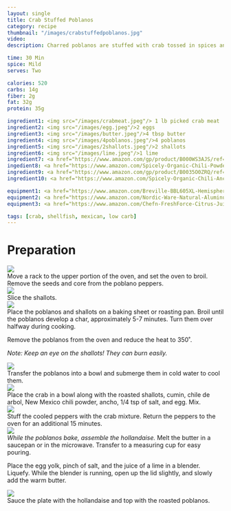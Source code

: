 ```yaml
---
layout: single
title: Crab Stuffed Poblanos
category: recipe
thumbnail: "/images/crabstuffedpoblanos.jpg"
video: 
description: Charred poblanos are stuffed with crab tossed in spices and served with a decadent lime hollandaise.

time: 30 Min
spice: Mild
serves: Two

calories: 520
carbs: 14g
fiber: 2g
fat: 32g
protein: 35g

ingredient1: <img src="/images/crabmeat.jpeg"/> 1 lb picked crab meat
ingredient2: <img src="/images/egg.jpeg"/>2 eggs
ingredient3: <img src="/images/butter.jpeg"/>4 tbsp butter
ingredient4: <img src="/images/4poblanos.jpeg"/>4 poblanos
ingredient5: <img src="/images/2shallots.jpeg"/>2 shallots
ingredient6: <img src="/images/lime.jpeg"/>1 lime
ingredient7: <a href="https://www.amazon.com/gp/product/B000WS3AJS/ref=as_li_ss_tl?ie=UTF8&th=1&linkCode=ll1&tag=cilalime09-20&linkId=8417836f12fe1f7cc76dab4399145eeb"><img src="/images/groundcumin.jpeg"/>1 tsp ground cumin</a>
ingedient8: <a href="https://www.amazon.com/Spicely-Organic-Chili-Powder-Seasoning/dp/B00A3811VG/ref=as_li_ss_tl?s=grocery&ie=UTF8&qid=1482449914&sr=1-2&keywords=simply+organic+new+mexico&th=1&linkCode=ll1&tag=cilalime09-20&linkId=fa28c0daa2ea6a72eccf9b47215ee38c"><img src="/images/nmchili.jpeg"/>1 tsp ground New Mexico chili</a>
ingredient9: <a href="https://www.amazon.com/gp/product/B0035O0ZRQ/ref=as_li_ss_tl?ie=UTF8&linkCode=ll1&tag=cilalime09-20&linkId=aba449dab4c1baa873470332e8d6386d"><img src="/images/groundchilidearbol.jpeg"/>1/2 tsp ground chili de arbol</a>
ingredient10: <a href="https://www.amazon.com/Spicely-Organic-Chili-Ancho-Ground/dp/B00A3811QQ/ref=as_li_ss_tl?_encoding=UTF8&refRID=B1TJ51TTWTWZT8ZJK4FC&th=1&linkCode=ll1&tag=cilalime09-20&linkId=fc32e5417ac33628cb9ab228cc5fbb7d"><img src="/images/groundancho.jpeg"/>1/2 tsp ground ancho</a>

equipment1: <a href="https://www.amazon.com/Breville-BBL605XL-Hemisphere-Control-Blender/dp/B005I72LMU/ref=as_li_ss_tl?s=kitchen&rps=1&ie=UTF8&qid=1481601822&sr=1-14&keywords=blender&refinements=p_85:2470955011,p_36:1253526011&linkCode=ll1&tag=cilalime09-20&linkId=b637316d3937e7e1c15e28b6e74a1c97"><img src="/images/blender.jpeg"/>blender</a>
equipment2: <a href="https://www.amazon.com/Nordic-Ware-Natural-Aluminum-Commercial/dp/B000G0KJG4/ref=as_li_ss_tl?s=kitchen&rps=1&ie=UTF8&qid=1481599505&sr=1-5&keywords=baking+sheet&refinements=p_85:2470955011&linkCode=ll1&tag=cilalime09-20&linkId=678ae86e82d77d1a2615466229b01cfd"><img src="/images/bakingsheet.jpeg"/> baking sheet</a>
equipment3: <a href="https://www.amazon.com/Chefn-FreshForce-Citrus-Juicer-Lemon/dp/B002XOB0P0/ref=as_li_ss_tl?s=kitchen&ie=UTF8&qid=1482038971&sr=1-2-spons&keywords=citrus+juicer&psc=1&linkCode=ll1&tag=cilalime09-20&linkId=fead6ab94c6288d353210420231dcb8a"><img src="/images/citrusjuicer.jpeg"/>citrus juicer </a>

tags: [crab, shellfish, mexican, low carb]
---
```


<div id="preparation">
<h1>Preparation</h1>
</div>

<div id="instruction">
<div id="image"><img src="/images/crabstuffedpoblanos1.jpeg"/> </div>
<div id="step">Move a rack to the upper portion of the oven, and set the oven to broil. Remove the seeds and core from the poblano peppers.</div>
</div>

<div id="instruction">
<div id="image"><img src="/images/crabstuffedpoblanos2.jpeg"/> </div>
<div id="step">Slice the shallots.</div>
</div>

<div id="instruction">
<div id="image"><img src="/images/crabstuffedpoblanos3.jpeg"/> </div>
<div id="step">Place the poblanos and shallots on a baking sheet or roasting pan. Broil until the poblanos develop a char, approximately 5-7 minutes. Turn them over halfway during cooking.
<p>Remove the poblanos from the oven and reduce the heat to 350˚.</p>
<p><i>Note: Keep an eye on the shallots! They can burn easily.</i></p></div>
</div>

<div id="instruction">
<div id="image"><img src="/images/crabstuffedpoblanos4.jpeg"/> </div>
<div id="step">Transfer the poblanos into a bowl and submerge them in cold water to cool them.</div>
</div>

<div id="instruction">
<div id="image"><img src="/images/crabstuffedpoblanos5.jpeg"/> </div>
<div id="step">Place the crab in a bowl along with the roasted shallots, cumin, chile de arbol, New Mexico chili powder, ancho, 1/4 tsp of salt, and egg. Mix.</div>
</div>

<div id="instruction">
<div id="image"><img src="/images/crabstuffedpoblanos6.jpeg"/> </div>
<div id="step">Stuff the cooled peppers with the crab mixture. Return the peppers to the oven for an additional 15 minutes.</div>
</div>

<div id="instruction">
<div id="image"><img src="/images/crabstuffedpoblanos7.jpeg"/> </div>
<div id="step"><i>While the poblanos bake, assemble the hollandaise.</i> Melt the butter in a saucepan or in the microwave. Transfer to a measuring cup for easy pouring. 
<p>Place the egg yolk, pinch of salt, and the juice of a lime in a blender. Liquefy. While the blender is running, open up the lid slightly, and slowly add the warm butter.</p></div>
</div>

<div id="instruction">
<div id="image"><img src="/images/crabstuffedpoblanos8.jpeg"/> </div>
<div id="step">Sauce the plate with the hollandaise and top with the roasted poblanos.</div>
</div>
